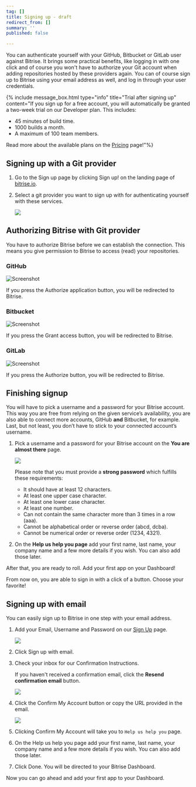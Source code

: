 ```yaml
---
tag: []
title: Signing up - draft
redirect_from: []
summary: ''
published: false

---
```

You can authenticate yourself with your GitHub, Bitbucket or GitLab user against Bitrise. It brings some practical benefits, like logging in with one click and of course you won't have to authorize your Git account when adding repositories hosted by these providers again. You can of course sign up to Bitrise using your email address as well, and log in through your user credentials.

{% include message_box.html type="info" title="Trial after signing up" content="If you sign up for a free account, you will automatically be granted a two-week trial on our Developer plan. This includes:

* 45 minutes of build time.
* 1000 builds a month.
* A maximum of 100 team members.

Read more about the available plans on the [Pricing](https://www.bitrise.io/pricing/teams) page!"%}

## Signing up with a Git provider

1. Go to the Sign up page by clicking Sign up! on the landing page of [bitrise.io](https://bitrise.io).
2. Select a git provider you want to sign up with for authenticating yourself with these services.

   ![](/img/sign-up-git-email.jpg)

## Authorizing Bitrise with Git provider 

You have to authorize Bitrise before we can establish the connection. This means you give permission to Bitrise to access (read) your repositories.

### GitHub

![Screenshot](/img/signing-up/github_authorization.png)

If you press the Authorize application button, you will be redirected to Bitrise.

### Bitbucket

![Screenshot](/img/signing-up/bitrise_authorization.png)

If you press the Grant access button, you will be redirected to Bitrise.

### GitLab

![Screenshot](https://yv69yaruhkt48w.preview.forestry.io/img/signing-up/gitlab_authorization.png)

If you press the Authorize button, you will be redirected to Bitrise.

## Finishing signup

You will have to pick a username and a password for your Bitrise account. This way you are free from relying on the given service’s availability, you are also able to connect more accounts, GitHub **and** Bitbucket, for example. Last, but not least, you don’t have to stick to your connected account’s username.

1. Pick a username and a password for your Bitrise account on the **You are almost there** page.

   ![](/img/you-re-almost-there.jpg)

   Please note that you must provide a **strong password** which fulfills these requirements:
   * It should have at least 12 characters.
   * At least one upper case character.
   * At least one lower case character.
   * At least one number.
   * Can not contain the same character more than 3 times in a row (aaa).
   * Cannot be alphabetical order or reverse order (abcd, dcba).
   * Cannot be numerical order or reverse order (1234, 4321).
2. On the **Help us help you page** add your first name, last name, your company name and a few more details if you wish. You can also add those later.

After that, you are ready to roll. Add your first app on your Dashboard!

From now on, you are able to sign in with a click of a button. Choose your favorite!

## Signing up with email

You can easily sign up to Bitrise in one step with your email address.

1. Add your Email, Username and Password on our [Sign Up](https://app.bitrise.io/users/sign_up) page.

   ![](/img/Sign_up_with_email.jpg)
2. Click Sign up with email.
3. Check your inbox for our Confirmation Instructions.

   If you haven't received a confirmation email, click the **Resend confirmation email** button.

   ![](/img/Check-your-inbox.jpg)
4. Click the Confirm My Account button or copy the URL provided in the email.

   ![](/img/confirm-my-account.jpg)
5. Clicking Confirm My Account will take you to `Help us help you` page.
6. On the Help us help you page add your first name, last name, your company name and a few more details if you wish. You can also add those later.
7. Click Done. You will be directed to your Bitrise Dashboard.

Now you can go ahead and add your first app to your Dashboard.